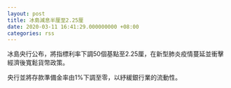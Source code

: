 ```yaml
---
layout: post
title: 冰島減息半厘至2.25厘
date: 2020-03-11 16:41:29.000000000 +08:00
categories: rss
---
```


冰島央行公布，將指標利率下調50個基點至2.25厘，在新型肺炎疫情蔓延並衝擊經濟後寬鬆貨幣政策。

央行並將存款準備金率由1%下調至零，以紓緩銀行業的流動性。

